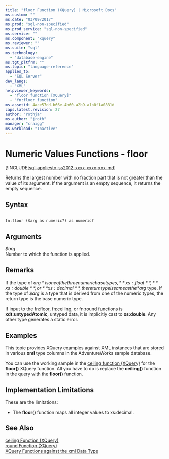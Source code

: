 ```yaml
---
title: "floor Function (XQuery) | Microsoft Docs"
ms.custom: ""
ms.date: "03/09/2017"
ms.prod: "sql-non-specified"
ms.prod_service: "sql-non-specified"
ms.service: ""
ms.component: "xquery"
ms.reviewer: ""
ms.suite: "sql"
ms.technology: 
  - "database-engine"
ms.tgt_pltfrm: ""
ms.topic: "language-reference"
applies_to: 
  - "SQL Server"
dev_langs: 
  - "XML"
helpviewer_keywords: 
  - "floor function [XQuery]"
  - "fn:floor function"
ms.assetid: 4ace57dd-b66e-4b60-a2b9-a1b0f1a0831d
caps.latest.revision: 27
author: "rothja"
ms.author: "jroth"
manager: "craigg"
ms.workload: "Inactive"
---
```

# Numeric Values Functions - floor
[!INCLUDE[tsql-appliesto-ss2012-xxxx-xxxx-xxx-md](../includes/tsql-appliesto-ss2012-xxxx-xxxx-xxx-md.md)]

  Returns the largest number with no fraction part that is not greater than the value of its argument. If the argument is an empty sequence, it returns the empty sequence.  
  
## Syntax  
  
```  
  
fn:floor ($arg as numeric?) as numeric?  
```  
  
## Arguments  
 *$arg*  
 Number to which the function is applied.  
  
## Remarks  
 If the type of *$arg* is one of the three numeric base types, **xs:float**, **xs:double**, or **xs:decimal**, the return type is same as the *$arg* type. If the type of *$arg* is a type that is derived from one of the numeric types, the return type is the base numeric type.  
  
 If input to the fn:floor, fn:ceiling, or fn:round functions is **xdt:untypedAtomic**, untyped data, it is implicitly cast to **xs:double**. Any other type generates a static error.  
  
## Examples  
 This topic provides XQuery examples against XML instances that are stored in various **xml** type columns in the AdventureWorks sample database.  
  
 You can use the working sample in the [ceiling function (XQuery)](../xquery/numeric-values-functions-ceiling.md) for the **floor()** XQuery function. All you have to do is replace the **ceiling()** function in the query with the **floor()** function.  
  
## Implementation Limitations  
 These are the limitations:  
  
-   The **floor()** function maps all integer values to xs:decimal.  
  
## See Also  
 [ceiling Function &#40;XQuery&#41;](../xquery/numeric-values-functions-ceiling.md)   
 [round Function &#40;XQuery&#41;](../xquery/numeric-values-functions-round.md)   
 [XQuery Functions against the xml Data Type](../xquery/xquery-functions-against-the-xml-data-type.md)  
  
  
